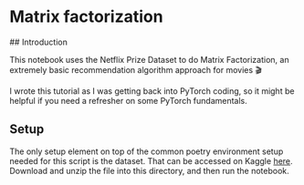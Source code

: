 # Matrix factorization

## Introduction

This notebook uses the Netflix Prize Dataset to do Matrix Factorization, an extremely basic recommendation algorithm approach for movies 🎬

I wrote this tutorial as I was getting back into PyTorch coding, so it might be helpful if you need a refresher on some PyTorch fundamentals.

## Setup

The only setup element on top of the common poetry environment setup needed for this script is the dataset. That can be accessed on Kaggle [here](https://www.kaggle.com/datasets/netflix-inc/netflix-prize-data/code). Download and unzip the file into this directory, and then run the notebook.
